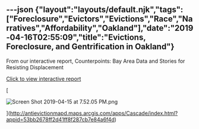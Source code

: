 ---json
{"layout":"layouts/default.njk","tags":["Foreclosure","Evictors","Evictions","Race","Narratives","Affordability","Oakland"],"date":"2019-04-16T02:55:09","title":"Evictions, Foreclosure, and Gentrification in Oakland"}
---

From our interactive report, Counterpoints: Bay Area Data and Stories for Resisting Displacement

[Click to view interactive report](http://antievictionmapd.maps.arcgis.com/apps/Cascade/index.html?appid=53bb2678ff2d41ff8f287cb7e84a6f4d)

[

![Screen Shot 2019-04-15 at 7.52.05 PM.png](https://images.squarespace-cdn.com/content/v1/52b7d7a6e4b0b3e376ac8ea2/1555383268275-HZKGL8OPQS2KM006K6YL/ke17ZwdGBToddI8pDm48kO1XtLuMgjePY9U_FSbBF4AUqsxRUqqbr1mOJYKfIPR7LoDQ9mXPOjoJoqy81S2I8N_N4V1vUb5AoIIIbLZhVYxCRW4BPu10St3TBAUQYVKc9UAZy3OFzqXACMizwGTHpuXYKO0wHJ1XQDC1It7-QbRxFVl6f9bU50ieyHSm_6gf/Screen+Shot+2019-04-15+at+7.52.05+PM.png)

](http://antievictionmapd.maps.arcgis.com/apps/Cascade/index.html?appid=53bb2678ff2d41ff8f287cb7e84a6f4d)